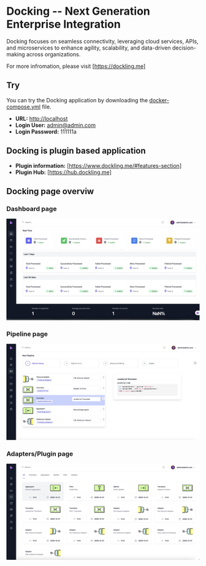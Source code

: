 # Docking -- Next Generation Enterprise Integration  

Docking focuses on seamless connectivity, leveraging cloud services, APIs, and microservices to enhance agility, scalability, and data-driven decision-making across organizations. 

For more infromation, please visit [https://dockling.me]

## Try  

You can try the Docking application by downloading the [docker-compose.yml](./docker-compose.yml) file.  

- **URL:** [http://localhost](http://localhost)  
- **Login User:** admin@admin.com  
- **Login Password:** 111111a  

## Docking is plugin based application
- **Plugin information:** [https://www.dockling.me/#features-section]
- **Plugin Hub:** [https://hub.dockling.me]

## Docking page overviw
### Dashboard page
![Dashboard](dashboard.jpg)  

### Pipeline page
![Pipeline](pipeline.jpg) 

### Adapters/Plugin page
![Adapter](adapters.jpg)
